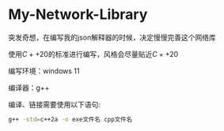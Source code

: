 # My-Network-Library

突发奇想，在编写我的json解释器的时候，决定慢慢完善这个网络库

使用$C++20$的标准进行编写，风格会尽量贴近$C++20$

编写环境：windows 11

编译器：g++

编译、链接需要使用以下语句: 

```bash
g++ -std=c++2a -o exe文件名 cpp文件名
```

